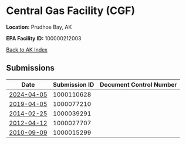 # Central Gas Facility (CGF)

**Location:** Prudhoe Bay, AK

**EPA Facility ID:** 100000212003

[Back to AK Index](../../index.md)

## Submissions

| Date | Submission ID | Document Control Number |
|------|--------------|-------------------------|
| [2024-04-05](submissions/1000110628.md) | 1000110628 |  |
| [2019-04-05](submissions/1000077210.md) | 1000077210 |  |
| [2014-02-25](submissions/1000039291.md) | 1000039291 |  |
| [2012-04-12](submissions/1000027707.md) | 1000027707 |  |
| [2010-09-09](submissions/1000015299.md) | 1000015299 |  |
